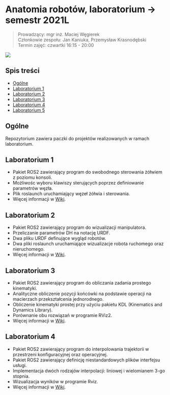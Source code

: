 # Anatomia robotów, laboratorium -> semestr 2021L 
>Prowadzący: mgr inż. Maciej Węgierek  
>Członkowie zespołu: Jan Kaniuka, Przemysław Krasnodębski  
>Termin zajęć: czwartki 16:15 - 20:00  

![](https://i.pinimg.com/564x/4f/79/3e/4f793ed15bb4d03b2cd5aa5e3ee205b1.jpg)

## Spis treści
* [Ogólne](#ogólne)
* [Laboratorium 1](#Laboratorium-1)
* [Laboratorium 2](#Laboratorium-2)
* [Laboratorium 3](#Laboratorium-3)
* [Laboratorium 4](#Laboratorium-4)
* [Laboratorium 5](#Laboratorium-5)


## Ogólne
Repozytorium zawiera paczki do projektów realizowanych w ramach laboratorium.



## Laboratorium 1
* Pakiet ROS2 zawierający program do swobodnego sterowania żółwiem z poziomu konsoli.
* Możliwośc wyboru klawiszy sterujących poprzez definiowanie parametrów węzła. 
* Plik roslaunch uruchamiający węzeł żółwia i sterowania.
* Więcej informacji w [Wiki](https://github.com/pw-eiti-anro-21l/kaniuka_krasnodebski/wiki/Laboratorium-pierwsze).

## Laboratorium 2
* Pakiet ROS2 zawierający program do wizualizacji manipulatora.
* Przeliczanie parametrów DH na notację URDF. 
* Dwa pliku URDF definujące wygląd robotów.
* Dwa pliki roslaunch uruchamiające wizualizacje robota ruchomego oraz nieruchomego.
* Więcej informacji w [Wiki](https://github.com/pw-eiti-anro-21l/kaniuka_krasnodebski/wiki/Laboratorium-drugie).

## Laboratorium 3
* Pakiet ROS2 zawierający program do obliczania zadania prostego kinematyki.
* Analityczne obliczenie pozycji końcówki na podstawie operacji na macierzach przekształcenia jednorodnego. 
* Obliczenie kinematyki prostej przy użyciu pakietu KDL (Kinematics and Dynamics Library).
* Porównanie obu rozwiązań w programie RViz2.
* Więcej informacji w [Wiki](https://github.com/pw-eiti-anro-21l/kaniuka_krasnodebski/wiki/Laboratorium-trzecie).

## Laboratorium 4
* Pakiet ROS2 zawierający program do interpolowania trajektorii w przestrzeni konfiguracyjnej oraz operacyjnej.
* Pakiet ROS2 zawierający definicję niestandardowych plików interfejsu usługi.
* Implementacja dwóch rodzajów interpolacji: liniowej i wielomianem 3-go stopnia.
* Wizualizacja wyników w programie Rviz.
* Więcej informacji w [Wiki](https://github.com/pw-eiti-anro-21l/kaniuka_krasnodebski/wiki/Laboratorium-czwarte).

